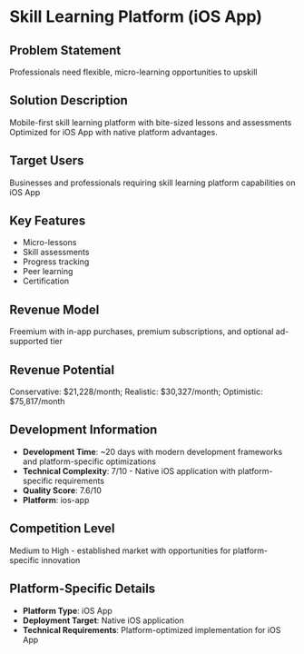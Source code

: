 # Skill Learning Platform (iOS App)

## Problem Statement
Professionals need flexible, micro-learning opportunities to upskill

## Solution Description
Mobile-first skill learning platform with bite-sized lessons and assessments Optimized for iOS App with native platform advantages.

## Target Users
Businesses and professionals requiring skill learning platform capabilities on iOS App

## Key Features
- Micro-lessons
- Skill assessments
- Progress tracking
- Peer learning
- Certification

## Revenue Model
Freemium with in-app purchases, premium subscriptions, and optional ad-supported tier

## Revenue Potential
Conservative: $21,228/month; Realistic: $30,327/month; Optimistic: $75,817/month

## Development Information
- **Development Time**: ~20 days with modern development frameworks and platform-specific optimizations
- **Technical Complexity**: 7/10 - Native iOS application with platform-specific requirements
- **Quality Score**: 7.6/10
- **Platform**: ios-app

## Competition Level
Medium to High - established market with opportunities for platform-specific innovation

## Platform-Specific Details
- **Platform Type**: iOS App
- **Deployment Target**: Native iOS application
- **Technical Requirements**: Platform-optimized implementation for iOS App
